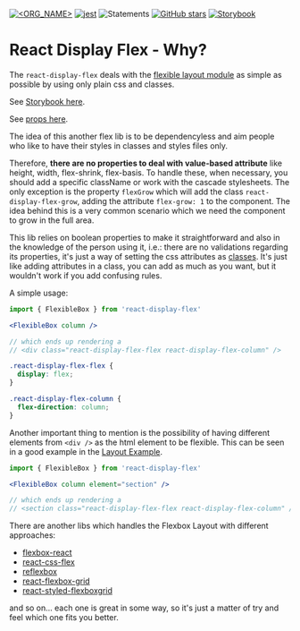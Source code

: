 [![<ORG_NAME>](https://circleci.com/gh/wellgrisa/react-display-flex.svg?style=shield)](https://app.circleci.com/pipelines/github/wellgrisa/react-display-flex)
[![jest](https://jestjs.io/img/jest-badge.svg)](https://github.com/facebook/jest)
![Statements](https://img.shields.io/badge/Coverage-100%25-brightgreen.svg)
[![GitHub stars](https://img.shields.io/github/stars/wellgrisa/react-display-flex?style=social)](https://github.com/wellgrisa/react-display-flex)
[![Storybook](https://cdn.jsdelivr.net/gh/storybookjs/brand@master/badge/badge-storybook.svg)](https://wellgrisa.github.io/react-display-flex/)

# React Display Flex - Why?

The `react-display-flex` deals with the [flexible layout module](https://www.w3.org/TR/css-flexbox-1/) as simple as possible by using only plain css and classes.

See [Storybook here](https://wellgrisa.github.io/react-display-flex/).

See [props here](https://wellgrisa.github.io/react-display-flex/?path=/story/props--page).

The idea of this another flex lib is to be dependencyless and aim people who like to have their styles in classes and styles files only.

Therefore, **there are no properties to deal with value-based attribute** like height, width, flex-shrink, flex-basis. To handle these, when necessary, you should add a specific className or work with the cascade stylesheets. The only exception is the property `flexGrow` which will add the class `react-display-flex-grow`, adding the attribute `flex-grow: 1` to the component. The idea behind this is a very common scenario which we need the component to grow in the full area.

This lib relies on boolean properties to make it straightforward and also in the knowledge of the person using it, i.e.: there are no validations regarding its properties, it's just a way of setting the css attributes as [classes](https://github.com/wellgrisa/react-display-flex/blob/main/src/react-display.css). It's just like adding attributes in a class, you can add as much as you want, but it wouldn't work if you add confusing rules.

A simple usage:

```jsx
import { FlexibleBox } from 'react-display-flex'

<FlexibleBox column />

// which ends up rendering a
// <div class="react-display-flex-flex react-display-flex-column" />
```

```css
.react-display-flex-flex {
  display: flex;
}

.react-display-flex-column {
  flex-direction: column;
}
```

Another important thing to mention is the possibility of having different elements from `<div />` as the html element to be flexible. This can be seen in a good example in the [Layout Example](https://wellgrisa.github.io/react-display-flex/?path=/story/layout-example--page).

```jsx
import { FlexibleBox } from 'react-display-flex'

<FlexibleBox column element="section" />

// which ends up rendering a
// <section class="react-display-flex-flex react-display-flex-column" />
```

There are another libs which handles the Flexbox Layout with different approaches:

- [flexbox-react](https://github.com/nachoaIvarez/flexbox-react)
- [react-css-flex](https://github.com/bikk-uk/react-css-flex)
- [reflexbox](https://github.com/jxnblk/reflexbox)
- [react-flexbox-grid](https://github.com/roylee0704/react-flexbox-grid)
- [react-styled-flexboxgrid](https://www.npmjs.com/package/react-styled-flexboxgrid)

and so on... each one is great in some way, so it's just a matter of try and feel which one fits you better.

